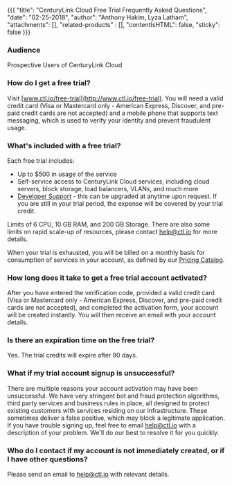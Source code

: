 {{{
  "title": "CenturyLink Cloud Free Trial Frequently Asked Questions",
  "date": "02-25-2018",
  "author": "Anthony Hakim, Lyza Latham",
  "attachments": [],
  "related-products" : [],
  "contentIsHTML": false,
  "sticky": false
}}}

### Audience

Prospective Users of CenturyLink Cloud

### How do I get a free trial?

Visit [www.ctl.io/free-trial](http://www.ctl.io/free-trial). You will need a valid credit card (Visa or Mastercard only - American Express, Discover, and pre-paid credit cards are not accepted) and a mobile phone that supports text messaging, which is used to verify your identity and prevent fraudulent usage.

### What's included with a free trial?

Each free trial includes:

* Up to $500 in usage of the service
* Self-service access to CenturyLink Cloud services, including cloud servers, block storage, load balancers, VLANs, and much more
* [Developer Support](http://www.ctl.io/support/) - this can be upgraded at anytime upon request. If you are still in your trial period, the expense will be covered by your trial credit.

Limits of 6 CPU, 10 GB RAM, and 200 GB Storage. There are also some limits on rapid scale-up of resources, please contact [help@ctl.io](mailto:help@ctl.io) for more details.

When your trial is exhausted, you will be billed on a monthly basis for consumption of services in your account, as defined by our [Pricing Catalog](https://www.ctl.io/pricing).

### How long does it take to get a free trial account activated?

After you have entered the verification code, provided a valid credit card (Visa or Mastercard only - American Express, Discover, and pre-paid credit cards are not accepted), and completed the activation form, your account will be created instantly. You will then receive an email with your account details. 

### Is there an expiration time on the free trial?

Yes. The trial credits will expire after 90 days.

### What if my trial account signup is unsuccessful?

There are multiple reasons your account activation may have been unsuccessful. We have very stringent bot and fraud protection algorithms, third party services and business rules in place, all designed to protect existing customers with services residing on our infrastructure. These sometimes deliver a false positive, which may block a legitimate application. If you have trouble signing up, feel free to email [help@ctl.io](mailto:help@ctl.io) with a description of your problem. We'll do our best to resolve it for you quickly.

### Who do I contact if my account is not immediately created, or if I have other questions?

Please send an email to [help@ctl.io](mailto:help@ctl.io) with relevant details.
